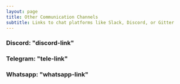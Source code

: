 ```yaml
---
layout: page
title: Other Communication Channels
subtitle: Links to chat platforms like Slack, Discord, or Gitter
---
```


### Discord: "discord-link"
### Telegram: "tele-link"
### Whatsapp: "whatsapp-link"
